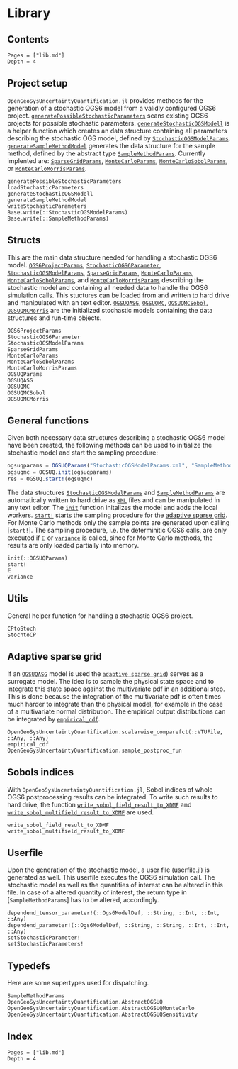 # Library

## Contents 

```@contents
Pages = ["lib.md"]
Depth = 4
```

## Project setup

`OpenGeoSysUncertaintyQuantification.jl` provides methods for the generation of a stochastic OGS6 model from a validly configured OGS6 project. [`generatePossibleStochasticParameters`](@ref) scans existing OGS6 projects for possible stochastic parameters. [`generateStochasticOGSModell`](@ref) is a helper function which creates an data structure containing all parameters describing the stochastic OGS model, defined by [`StochasticOGSModelParams`](@ref). [`generateSampleMethodModel`](@ref) generates the data structure for the sample method, defined by the abstract type [`SampleMethodParams`](@ref). Currently implented are: [`SparseGridParams`](@ref), [`MonteCarloParams`](@ref), [`MonteCarloSobolParams`](@ref), or [`MonteCarloMorrisParams`](@ref).

```@docs
generatePossibleStochasticParameters
loadStochasticParameters
generateStochasticOGSModell
generateSampleMethodModel
writeStochasticParameters
Base.write(::StochasticOGSModelParams)
Base.write(::SampleMethodParams)
```

## Structs

This are the main data structure needed for handling a stochastic OGS6 model. [`OGS6ProjectParams`](@ref), [`StochasticOGS6Parameter`](@ref), [`StochasticOGSModelParams`](@ref), [`SparseGridParams`](@ref), [`MonteCarloParams`](@ref), [`MonteCarloSobolParams`](@ref), and [`MonteCarloMorrisParams`](@ref) describing the stochastic model and containing all needed data to handle the OGS6 simulation calls. This stuctures can be loaded from and written to hard drive and manipulated with an text editor.
[`OGSUQASG`](@ref), [`OGSUQMC`](@ref), [`OGSUQMCSobol`](@ref), [`OGSUQMCMorris`](@ref) are the initialized stochastic models containing the data structures and run-time objects.

```@docs
OGS6ProjectParams
StochasticOGS6Parameter
StochasticOGSModelParams
SparseGridParams
MonteCarloParams
MonteCarloSobolParams
MonteCarloMorrisParams
OGSUQParams
OGSUQASG
OGSUQMC
OGSUQMCSobol
OGSUQMCMorris
```

## General functions

Given both necessary data structures describing a stochastic OGS6 model have been created, the following methods can be used to initialize the stochastic model and start the sampling procedure:

```julia
ogsuqparams = OGSUQParams("StochasticOGSModelParams.xml", "SampleMethodParams.xml")
ogsuqmc = OGSUQ.init(ogsuqparams)
res = OGSUQ.start!(ogsuqmc)
```

The data structures [`StochasticOGSModelParams`](@ref) and [`SampleMethodParams`](@ref) are automatically written to hard drive as [`XML`](https://github.com/baxmittens/XMLParser.jl/blob/9f28a42e14c238b913d994525d291e89f00a1aad/src/XMLParser/julia2xml.jl#L35) files and can be manipulated in any text editor.
The [`init`](@ref) function initalizes the model and adds the local workers. [`start!`](@ref) starts the sampling procedure for the [adaptive sparse grid](https://baxmittens.github.io/DistributedSparseGrids.jl/dev/). For Monte Carlo methods only the sample points are generated upon calling [`start!`]. The sampling procedure, i.e. the determinitic OGS6 calls, are only executed if [`𝔼`](@ref) or [`variance`](@ref) is called, since for Monte Carlo methods, the results are only loaded partially into memory.   

```@docs
init(::OGSUQParams)
start!
𝔼
variance
```

## Utils

General helper function for handling a stochastic OGS6 project.

```@docs
CPtoStoch
StochtoCP
```


## Adaptive sparse grid

If an [`OGSUQASG`](@ref) model is used the [`adaptive sparse grid`](https://baxmittens.github.io/DistributedSparseGrids.jl/dev/)) serves as a surrogate model. The idea is to sample the physical state space and to integrate this state space against the multivariate pdf in an additional step. This is done because the integration of the multivariate pdf is often times much harder to integrate than the physical model, for example in the case of a multivariate normal distribution. The empirical output distributions can be integrated by [`empirical_cdf`](@ref).

```@docs
OpenGeoSysUncertaintyQuantification.scalarwise_comparefct(::VTUFile, ::Any, ::Any)
empirical_cdf
OpenGeoSysUncertaintyQuantification.sample_postproc_fun
```

## Sobols indices

With `OpenGeoSysUncertaintyQuantification.jl`, Sobol indices of whole OGS6 postprocessing results can be integrated. To write such results to hard drive, the function [`write_sobol_field_result_to_XDMF`](@ref) and [`write_sobol_multifield_result_to_XDMF`](@ref) are used.

```@docs
write_sobol_field_result_to_XDMF
write_sobol_multifield_result_to_XDMF
```

## Userfile

Upon the generation of the stochastic model, a user file (userfile.jl) is generated as well. This userfile executes the OGS6 simulation call. The stochastic model as well as the quantities of interest can be altered in this file. In case of a altered quantity of interest, the return type in [`SampleMethodParams`] has to be altered, accordingly.

```@docs
dependend_tensor_parameter!(::Ogs6ModelDef, ::String, ::Int, ::Int, ::Any)
dependend_parameter!(::Ogs6ModelDef, ::String, ::String, ::Int, ::Int, ::Any)
setStochasticParameter!
setStochasticParameters!
```

## Typedefs

Here are some supertypes used for dispatching.

```@docs
SampleMethodParams
OpenGeoSysUncertaintyQuantification.AbstractOGSUQ
OpenGeoSysUncertaintyQuantification.AbstractOGSUQMonteCarlo
OpenGeoSysUncertaintyQuantification.AbstractOGSUQSensitivity
```

## Index

```@index
Pages = ["lib.md"]
Depth = 4
```
